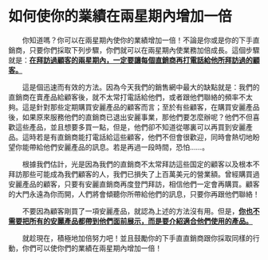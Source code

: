 # 如何使你的業績在兩星期內增加一倍

&emsp;&emsp;你知道嗎？你可以在兩星期內使你的業績增加一倍！不論是你或是你的下手直銷商，只要你們採取下列步驟，你們就可以在兩星期內使業務加倍成長。這個步驟就是：[**在拜訪過顧客的兩星期內，一定要讓每個直銷商再打電話給他所拜訪過的顧客。**]()

&emsp;&emsp;這是個迅速而有效的方法。因為今天我們的銷售網中最大的缺點就是：我們的直銷商在賣產品給顧客後，就不太常打電話給他們，或者跟他們聯絡的頻率不太夠。這是針對那些定期購買安麗產品的顧客而言；至於有些顧客，在購買安麗產品後，如果原來服務他們的直銷商已退出安麗事業，那他們要怎麼辦呢？他們不但喜歡這些產品，並且想要多買一點，但是，他們卻不知道從哪裏可以再買到安麗產品。這時若是有直銷商能打電話給這些顧客，他們不但會很歡迎，同時會熱切地盼望你能帶給他們安麗產品的訊息。若是再過一段時間，恐怕……。

&emsp;&emsp;根據我們估計，光是因為我們的直銷商不太常拜訪這些国定的顧客以及根本不拜訪那些可能成為我們顧客的人，我們已損失了上百萬美元的營業額。曾經購買過安麗產品的顧客，只要有安麗直銷商再度登門拜訪，相信他們一定會再購買。顧客的大門永遠為你而開，人們將會傾聽你所帶給他們的訊息，只要你再跟他們聯絡！

&emsp;&emsp;不要因為顧客剛買了一項安麗產品，就認為上述的方法沒有用。但是，[**你也不需要把所有的安麗產品都帶到他們面前展示，而是要介紹適合他們使用的產品。**]()

&emsp;&emsp;就趁現在，積極地加倍努力吧！並且鼓勵你的下手直直銷商跟你採取同樣的行動，你們可以使你們的業績在兩星期內增加一倍！


